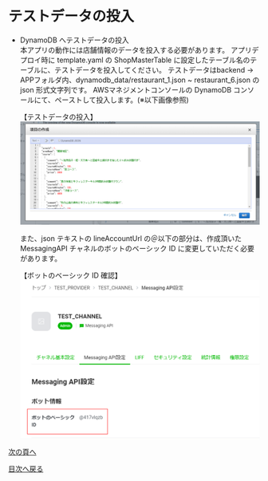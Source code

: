 # テストデータの投入
- DynamoDB へテストデータの投入  
  本アプリの動作には店舗情報のデータを投入する必要があります。
  アプリデプロイ時に template.yaml の ShopMasterTable に設定したテーブル名のテーブルに、テストデータを投入してください。
  テストデータはbackend -> APPフォルダ内、dynamodb_data/restaurant_1.json ~ restaurant_6.json の json 形式文字列です。
  AWSマネジメントコンソールの DynamoDB コンソールにて、ペーストして投入します。(※以下画像参照)  
  
  【テストデータの投入】
  ![データの投入画像](images/test-data-charge.png)

  また、json テキストの lineAccountUrl の＠以下の部分は、作成頂いた MessagingAPI チャネルのボットのベーシック ID に変更していただく必要があります。  

  【ボットのベーシック ID 確認】
  ![ボットベーシックIDのコンソール](images/bot-basic-id.png)

[次の頁へ](validation.md)

[目次へ戻る](../README.md)